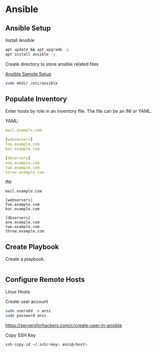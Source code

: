 # Ansible

## Ansible Setup

Install Ansible

```bash
apt update && apt upgrade -y
apt install ansible -y
```

Create directory to store ansible related files

[Ansible Sample Setup](https://docs.ansible.com/ansible/latest/tips_tricks/sample_setup.html)

```bash
sudo mkdir /etc/ansible

```

## Populate Inventory

Enter hosts by role in an inventory file. The file can be an INI or YAML.

YAML:

```yaml
mail.example.com

[webservers]
foo.example.com
bar.example.com

[dbservers]
one.example.com
two.example.com
three.example.com
```

INI:

```text
mail.example.com

[webservers]
foo.example.com
bar.example.com

[dbservers]
one.example.com
two.example.com
three.example.com
```

## Create Playbook

Create a playbook.

```bash

```

## Configure Remote Hosts

Linux Hosts

Create user account

```bash
sudo useradd -m ansi
sudo password ansi
```

<https://serversforhackers.com/c/create-user-in-ansible>

Copy SSH Key

```bash
ssh-copy-id ~/.ssh/<key> ansi@<host>
```
